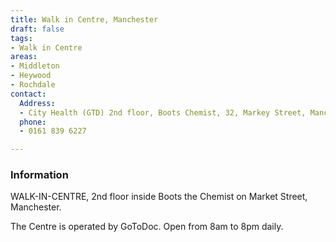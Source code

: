```yaml
---
title: Walk in Centre, Manchester
draft: false
tags:
- Walk in Centre
areas:
- Middleton
- Heywood
- Rochdale
contact:
  Address:
  - City Health (GTD) 2nd floor, Boots Chemist, 32, Markey Street, Manchester.
  phone:
  - 0161 839 6227

---
```

### Information
WALK-IN-CENTRE, 2nd floor inside Boots
the Chemist on Market Street, Manchester.

The Centre is operated by GoToDoc.
Open from 8am to 8pm daily.
